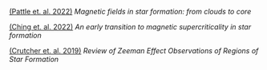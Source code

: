 [(Pattle et. al. 2022)](https://arxiv.org/abs/2203.11179) *Magnetic fields in star formation: from clouds to core*

 
[(Ching et. al. 2022)](https://www.nature.com/articles/s41586-021-04159-x) *An early transition to magnetic supercriticality in star formation*


[(Crutcher et. al. 2019)](https://www.frontiersin.org/articles/10.3389/fspas.2019.00066/full) *Review of Zeeman Effect Observations of Regions of Star Formation*


